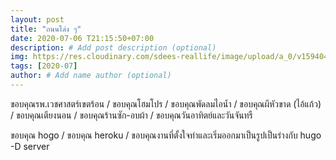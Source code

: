 ```yaml
---
layout: post
title: "ถนนโล่ง ๆ"
date: 2020-07-06 T21:15:50+07:00
description: # Add post description (optional)
img: https://res.cloudinary.com/sdees-reallife/image/upload/a_0/v1594045289/Screenshot_20200706-190416.jpg # Add image post (optional)
tags: [2020-07]
author: # Add name author (optional)
---
```

ขอบคุณรพ.เวชศาสตร์เขตร้อน / ขอบคุณโฮมโปร / ขอบคุณพัดลมไอน้ำ / ขอบคุณผีหัวขาด (ไอ้แก้ว) / ขอบคุณเตียงนอน / ขอบคุณร้านซัก-อบผ้า / ขอบคุณวันอาทิตย์และวันจันทรื

<i class="fa fa-child" style="color:plum"></i>

ขอบคุณ hogo / ขอบคุณ heroku / ขอบคุณงานที่ตั้งใจทำและเริ่มออกมาเป็นรูปเป็นร่างกับ hugo -D server
